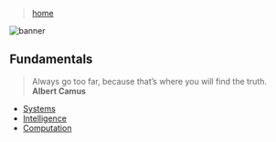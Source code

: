 > [home](../)

![banner](/cdi/photos/banner.png)

## Fundamentals

> Always go too far, because that’s where you will find the truth.  
> **Albert Camus**

* [Systems](systems)
* [Intelligence](intelligence)
* [Computation](computation)

